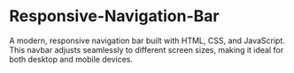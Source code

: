 # Responsive-Navigation-Bar
A modern, responsive navigation bar built with HTML, CSS, and JavaScript. This navbar adjusts seamlessly to different screen sizes, making it ideal for both desktop and mobile devices.
